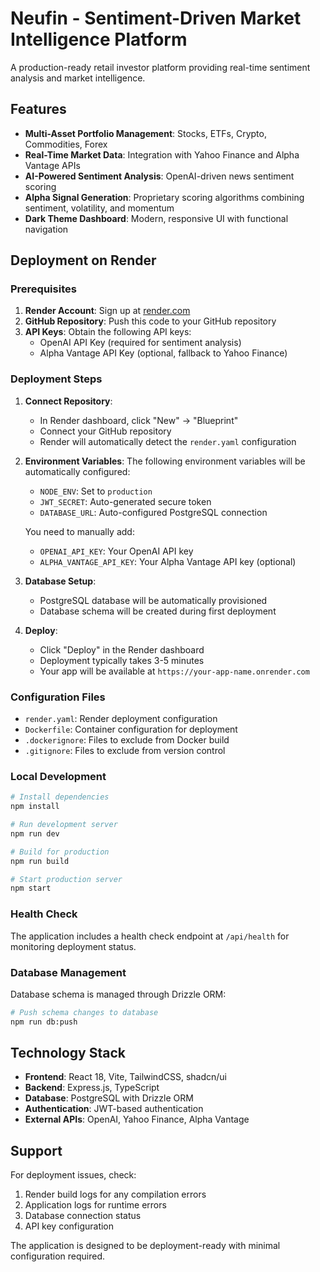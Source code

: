# Neufin - Sentiment-Driven Market Intelligence Platform

A production-ready retail investor platform providing real-time sentiment analysis and market intelligence.

## Features

- **Multi-Asset Portfolio Management**: Stocks, ETFs, Crypto, Commodities, Forex
- **Real-Time Market Data**: Integration with Yahoo Finance and Alpha Vantage APIs
- **AI-Powered Sentiment Analysis**: OpenAI-driven news sentiment scoring
- **Alpha Signal Generation**: Proprietary scoring algorithms combining sentiment, volatility, and momentum
- **Dark Theme Dashboard**: Modern, responsive UI with functional navigation

## Deployment on Render

### Prerequisites

1. **Render Account**: Sign up at [render.com](https://render.com)
2. **GitHub Repository**: Push this code to your GitHub repository
3. **API Keys**: Obtain the following API keys:
   - OpenAI API Key (required for sentiment analysis)
   - Alpha Vantage API Key (optional, fallback to Yahoo Finance)

### Deployment Steps

1. **Connect Repository**:
   - In Render dashboard, click "New" → "Blueprint"
   - Connect your GitHub repository
   - Render will automatically detect the `render.yaml` configuration

2. **Environment Variables**:
   The following environment variables will be automatically configured:
   - `NODE_ENV`: Set to `production`
   - `JWT_SECRET`: Auto-generated secure token
   - `DATABASE_URL`: Auto-configured PostgreSQL connection
   
   You need to manually add:
   - `OPENAI_API_KEY`: Your OpenAI API key
   - `ALPHA_VANTAGE_API_KEY`: Your Alpha Vantage API key (optional)

3. **Database Setup**:
   - PostgreSQL database will be automatically provisioned
   - Database schema will be created during first deployment

4. **Deploy**:
   - Click "Deploy" in the Render dashboard
   - Deployment typically takes 3-5 minutes
   - Your app will be available at `https://your-app-name.onrender.com`

### Configuration Files

- `render.yaml`: Render deployment configuration
- `Dockerfile`: Container configuration for deployment
- `.dockerignore`: Files to exclude from Docker build
- `.gitignore`: Files to exclude from version control

### Local Development

```bash
# Install dependencies
npm install

# Run development server
npm run dev

# Build for production
npm run build

# Start production server
npm start
```

### Health Check

The application includes a health check endpoint at `/api/health` for monitoring deployment status.

### Database Management

Database schema is managed through Drizzle ORM:
```bash
# Push schema changes to database
npm run db:push
```

## Technology Stack

- **Frontend**: React 18, Vite, TailwindCSS, shadcn/ui
- **Backend**: Express.js, TypeScript
- **Database**: PostgreSQL with Drizzle ORM
- **Authentication**: JWT-based authentication
- **External APIs**: OpenAI, Yahoo Finance, Alpha Vantage

## Support

For deployment issues, check:
1. Render build logs for any compilation errors
2. Application logs for runtime errors
3. Database connection status
4. API key configuration

The application is designed to be deployment-ready with minimal configuration required.